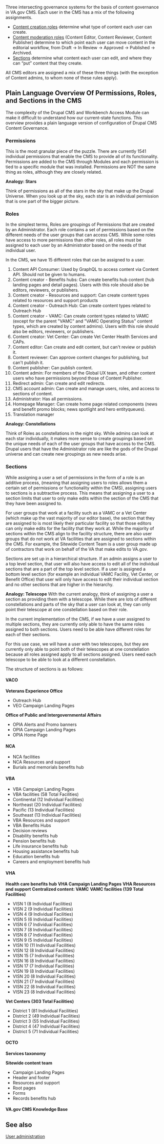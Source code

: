 Three intersecting governance systems for the basis of content governance in VA.gov CMS. Each user in the CMS has a mix of the following assignments.

- [Content creation roles](content-creator-roles/) determine what type of content each user can create.
- [Content moderation roles](content-moderation-roles/) (Content Editor, Content Reviewer, Content Publisher) determine to which point each user can move content in the editorial workflow, from Draft -> In Review -> Approved -> Published -> Archived.
- [Sections](sections/) determine what content each user can edit, and where they can “put” content that they create.

All CMS editors are assigned a mix of these three things (with the exception of Content admins, to whom none of these rules apply).

## Plain Language Overview Of Permissions, Roles, and Sections in the CMS
The complexity of the Drupal CMS and Workbench Access Module can make it difficult to understand how our current-state functions. This overview provides a plain language version of configuration of Drupal CMS Content Governance. 

### Permissions

This is the most granular piece of the puzzle. There are currently 1541 individual permissions that enable the CMS to provide all of its functionality. Permissions are added to the CMS through Modules and each permission is tied to a specific module that was installed. Permissions are NOT the same thing as roles, although they are closely related.

**Analogy: Stars**

Think of permissions as all of the stars in the sky that make up the Drupal Universe. When you look up at the sky, each star is an individual permission that is one part of the bigger picture.

### Roles

In the simplest terms, Roles are groupings of Permissions that are created by an Administrator. Each role contains a set of permissions based on the different needs of the user groups that can access CMS. While some roles have access to more permissions than other roles, all roles must be assigned to each user by an Administrator based on the needs of that individual user.

In the CMS, we have 15 different roles that can be assigned to a user.

1. Content API Consumer: Used by GraphQL to access content via Content API. Should not be given to humans.
2. Content creator - Benefits hubs: Can create benefits hub content (hub landing pages and detail pages).
Users with this role should also be editors, reviewers, or publishers.
3. Content creator - Resources and support: Can create content types related to resources and support products
4. Content creator - Outreach Hub: Can create content types related to Outreach Hub
5. Content creator - VAMC: Can create content types related to VAMC (except for the parent "VAMC" and "VAMC Operating Status" content types, which are created by content admins). Users with this role should also be editors, reviewers, or publishers.
6. Content creator: Vet Center: Can create Vet Center Health Services and CAPs.
7. Content editor: Can create and edit content, but can't review or publish it.
8. Content reviewer: Can approve content changes for publishing, but can't publish it.
9. Content publisher: Can publish content.
10. Content admin: For members of the Global UX team, and other content users who have permissions beyond those of Content Publisher.
11. Redirect admin: Can create and edit redirects.
12. CMS account admin: Can create and manage users, roles, and access to sections of content.
13. Administrator: Has all permissions.
14. Homepage Manager: Can create home page related components (news and benefit promo blocks; news spotlight and hero entityqueues).
15. Translation manager

**Analogy: Constellations**

Think of Roles as constellations in the night sky. While admins can look at each star individually, it makes more sense to create groupings based on the unique needs of each of the user groups that have access to the CMS. Drupal users that have the Administrator role are like the gods of the Drupal universe and can create new groupings as new needs arise.

### Sections

While assigning a user a set of permissions in the form of a role is an additive process, (meaning that assigning users to roles allows them a certain set of permissions or functionality within the CMS), assigning users to sections is a subtractive process. This means that assigning a user to a section limits that user to only make edits within the section of the CMS that they have been assigned to.

For user groups that work at a facility such as a VAMC or a Vet Center (which make up the vast majority of our editor base), the section that they are assigned to is most likely their particular facility so that those editors can only make edits for the facility that they work at. While the majority of sections within the CMS align to the facility structure, there are also user groups that do not work at VA facilities that are assigned to sections within the CMS. For example, the Sitewide Content Team is a user group made up of contractors that work on behalf of the VA that make edits to VA.gov.

Sections are set up in a hierarchical structure. If an admin assigns a user to a top level section, that user will also have access to edit all of the individual sections that are a part of the top level section. If a user is assigned a bottom level section (for example an individual VAMC Facility, Vet Center, or Benefit Office) that user will only have access to edit their individual section and no other sections that are higher in the hierarchy.

**Analogy: Telescope**
With the current analogy, think of assigning a user a section as providing them with a telescope. While there are lots of different constellations and parts of the sky that a user can look at, they can only point their telescope at one constellation based on their role.

In the current implementation of the CMS, if we have a user assigned to multiple sections, they are currently only able to have the same roles assigned to both sections. Users need to be able have different roles for each of their sections.

For this use case, we will have a user with two telescopes, but they are currently only able to point both of their telescopes at one constellation because all roles assigned apply to all sections assigned. Users need each telescope to be able to look at a different constellation.

The structure of sections is as follows:

#### VACO

**Veterans Experience Office**
- Outreach Hub
- VEO Campaign Landing Pages

**Office of Public and Intergovernmental Affairs**
- OPIA Alerts and Promo banners
- OPIA Campaign Landing Pages
- OPIA Home Page

#### NCA
- NCA facilities
- NCA Resources and support
- Burials and memorials benefits hub

#### VBA
- VBA Campaign Landing Pages
- VBA facilities (58 Total Facilities)
- Continental (12 Individual Facilities)
- Northeast (20 Individual Facilities)
- Pacific (13 Individual Facilities)
- Southeast (13 Individual Facilities)
- VBA Resources and support
- VBA Benefits Hubs
- Decision reviews
- Disability benefits hub
- Pension benefits hub
- Life insurance benefits hub
- Housing assistance benefits hub
- Education benefits hub
- Careers and employment benefits hub

#### VHA
**Health care benefits hub**
**VHA Campaign Landing Pages**
**VHA Resources and support**
**Centralized content: VAMC**
**VAMC facilities (139 Total Facilities)**
- VISN 1 (8 Individual Facilities)
- VISN 2 (9 Individual Facilities)
- VISN 4 (9 Individual Facilities)
- VISN 5 (6 Individual Facilities)
- VISN 6 (7 Individual Facilities)
- VISN 7 (8 Individual Facilities)
- VISN 8 (7 Individual Facilities)
- VISN 9 (5 Individual Facilities)
- VISN 10 (11 Individual Facilities)
- VISN 12 (8 Individual Facilities)
- VISN 15 (7 Individual Facilities)
- VISN 16 (8 Individual Facilities)
- VISN 17 (7 Individual Facilities)
- VISN 19 (8 Individual Facilities)
- VISN 20 (8 Individual Facilities)
- VISN 21 (7 Individual Facilities)
- VISN 22 (8 Individual Facilities)
- VISN 23 (8 Individual Facilities)

**Vet Centers (303 Total Facilities)**
- District 1 (81 Individual Facilities)
- District 2 (49 Individual Facilities)
- District 3 (55 Individual Facilities)
- District 4 (47 Individual Facilities)
- District 5 (71 Individual Facilities)

#### OCTO
**Services taxonomy**

**Sitewide content team**
- Campaign Landing Pages
- Header and footer
- Resources and support
- Root pages
- Forms
- Records benefits hub

#### VA.gov CMS Knowledge Base


## See also

[User administration](../user-administration/)
